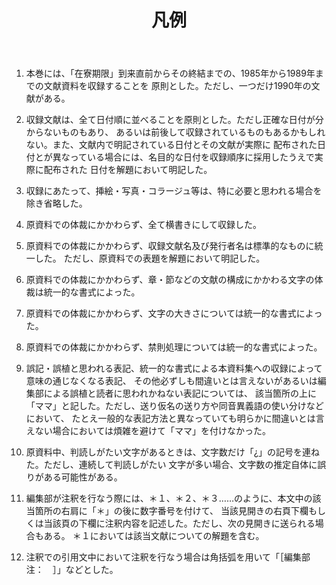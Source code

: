 <header>
<h1>凡例</h1>
</header>

1. 本巻には、「在寮期限」到来直前からその終結までの、1985年から1989年までの文献資料を収録することを
原則とした。ただし、一つだけ1990年の文献がある。

2. 収録文献は、全て日付順に並べることを原則とした。ただし正確な日付が分からないものもあり、
あるいは前後して収録されているものもあるかもしれない。また、文献内で明記されている日付とその文献が実際に
配布された日付とが異なっている場合には、名目的な日付を収録順序に採用したうえで実際に配布された
日付を解題において明記した。

3. 収録にあたって、挿絵・写真・コラージュ等は、特に必要と思われる場合を除き省略した。

4. 原資料での体裁にかかわらず、全て横書きにして収録した。

5. 原資料での体裁にかかわらず、収録文献名及び発行者名は標準的なものに統一した。
ただし、原資料での表題を解題において明記した。

6. 原資料での体裁にかかわらず、章・節などの文献の構成にかかわる文字の体裁は統一的な書式によった。

7. 原資料での体裁にかかわらず、文字の大きさについては統一的な書式によった。

8. 原資料での体裁にかかわらず、禁則処理については統一的な書式によった。

9. 誤記・誤植と思われる表記、統一的な書式による本資料集への収録によって意味の通じなくなる表記、
その他必ずしも間違いとは言えないがあるいは編集部による誤植と読者に思われかねない表記については、
該当箇所の上に「ママ」と記した。ただし、送り仮名の送り方や同音異義語の使い分けなどにおいて、
たとえ一般的な表記方法と異なっていても明らかに間違いとは言えない場合においては煩雑を避けて「ママ」を付けなかった。

10. 原資料中、判読しがたい文字があるときは、文字数だけ「&iquest;」の記号を連ねた。ただし、連続して判読しがたい
文字が多い場合、文字数の推定自体に誤りがある可能性がある。

11. 編集部が注釈を行なう際には、＊１、＊２、＊３……のように、本文中の該当箇所の右肩に「＊」の後に数字番号を付けて、
当該見開きの右頁下欄もしくは当該頁の下欄に注釈内容を記述した。ただし、次の見開きに送られる場合もある。
＊１においては該当文献についての解題を含む。

12. 注釈での引用文中において注釈を行なう場合は角括弧を用いて「［編集部注：　］」などとした。